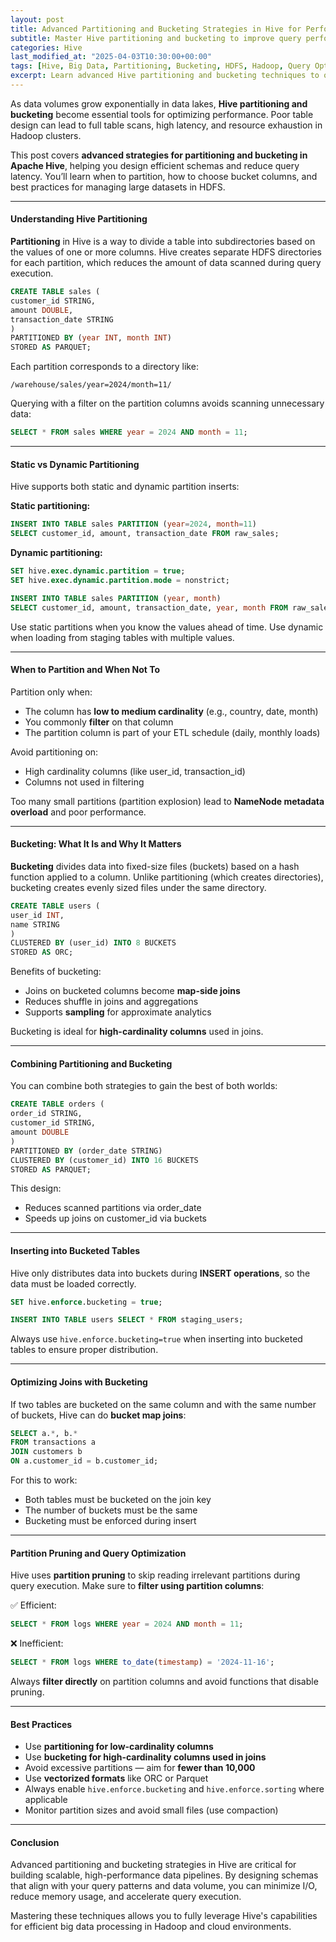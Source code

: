 ```yaml
---
layout: post
title: Advanced Partitioning and Bucketing Strategies in Hive for Performance Optimization
subtitle: Master Hive partitioning and bucketing to improve query performance and manage large datasets efficiently
categories: Hive
last_modified_at: "2025-04-03T10:30:00+00:00"
tags: [Hive, Big Data, Partitioning, Bucketing, HDFS, Hadoop, Query Optimization]
excerpt: Learn advanced Hive partitioning and bucketing techniques to optimize query execution, reduce scan time, and manage big data at scale. Understand when and how to use static and dynamic partitions, bucketed tables, and more.
---
```

As data volumes grow exponentially in data lakes, **Hive partitioning and bucketing** become essential tools for optimizing performance. Poor table design can lead to full table scans, high latency, and resource exhaustion in Hadoop clusters.

This post covers **advanced strategies for partitioning and bucketing in Apache Hive**, helping you design efficient schemas and reduce query latency. You’ll learn when to partition, how to choose bucket columns, and best practices for managing large datasets in HDFS.

---

#### Understanding Hive Partitioning

**Partitioning** in Hive is a way to divide a table into subdirectories based on the values of one or more columns. Hive creates separate HDFS directories for each partition, which reduces the amount of data scanned during query execution.

```sql
CREATE TABLE sales (
customer_id STRING,
amount DOUBLE,
transaction_date STRING
)
PARTITIONED BY (year INT, month INT)
STORED AS PARQUET;
```

Each partition corresponds to a directory like:

```
/warehouse/sales/year=2024/month=11/
```

Querying with a filter on the partition columns avoids scanning unnecessary data:

```sql
SELECT * FROM sales WHERE year = 2024 AND month = 11;
```

---

#### Static vs Dynamic Partitioning

Hive supports both static and dynamic partition inserts:

**Static partitioning:**

```sql
INSERT INTO TABLE sales PARTITION (year=2024, month=11)
SELECT customer_id, amount, transaction_date FROM raw_sales;
```

**Dynamic partitioning:**

```sql
SET hive.exec.dynamic.partition = true;
SET hive.exec.dynamic.partition.mode = nonstrict;

INSERT INTO TABLE sales PARTITION (year, month)
SELECT customer_id, amount, transaction_date, year, month FROM raw_sales;
```

Use static partitions when you know the values ahead of time. Use dynamic when loading from staging tables with multiple values.

---

#### When to Partition and When Not To

Partition only when:
- The column has **low to medium cardinality** (e.g., country, date, month)
- You commonly **filter** on that column
- The partition column is part of your ETL schedule (daily, monthly loads)

Avoid partitioning on:
- High cardinality columns (like user_id, transaction_id)
- Columns not used in filtering

Too many small partitions (partition explosion) lead to **NameNode metadata overload** and poor performance.

---

#### Bucketing: What It Is and Why It Matters

**Bucketing** divides data into fixed-size files (buckets) based on a hash function applied to a column. Unlike partitioning (which creates directories), bucketing creates evenly sized files under the same directory.

```sql
CREATE TABLE users (
user_id INT,
name STRING
)
CLUSTERED BY (user_id) INTO 8 BUCKETS
STORED AS ORC;
```

Benefits of bucketing:
- Joins on bucketed columns become **map-side joins**
- Reduces shuffle in joins and aggregations
- Supports **sampling** for approximate analytics

Bucketing is ideal for **high-cardinality columns** used in joins.

---

#### Combining Partitioning and Bucketing

You can combine both strategies to gain the best of both worlds:

```sql
CREATE TABLE orders (
order_id STRING,
customer_id STRING,
amount DOUBLE
)
PARTITIONED BY (order_date STRING)
CLUSTERED BY (customer_id) INTO 16 BUCKETS
STORED AS PARQUET;
```

This design:
- Reduces scanned partitions via order_date
- Speeds up joins on customer_id via buckets

---

#### Inserting into Bucketed Tables

Hive only distributes data into buckets during **INSERT operations**, so the data must be loaded correctly.

```sql
SET hive.enforce.bucketing = true;

INSERT INTO TABLE users SELECT * FROM staging_users;
```

Always use `hive.enforce.bucketing=true` when inserting into bucketed tables to ensure proper distribution.

---

#### Optimizing Joins with Bucketing

If two tables are bucketed on the same column and with the same number of buckets, Hive can do **bucket map joins**:

```sql
SELECT a.*, b.*
FROM transactions a
JOIN customers b
ON a.customer_id = b.customer_id;
```

For this to work:
- Both tables must be bucketed on the join key
- The number of buckets must be the same
- Bucketing must be enforced during insert

---

#### Partition Pruning and Query Optimization

Hive uses **partition pruning** to skip reading irrelevant partitions during query execution. Make sure to **filter using partition columns**:

✅ Efficient:

```sql
SELECT * FROM logs WHERE year = 2024 AND month = 11;
```

❌ Inefficient:

```sql
SELECT * FROM logs WHERE to_date(timestamp) = '2024-11-16';
```

Always **filter directly** on partition columns and avoid functions that disable pruning.

---

#### Best Practices

- Use **partitioning for low-cardinality columns**
- Use **bucketing for high-cardinality columns used in joins**
- Avoid excessive partitions — aim for **fewer than 10,000**
- Use **vectorized formats** like ORC or Parquet
- Always enable `hive.enforce.bucketing` and `hive.enforce.sorting` where applicable
- Monitor partition sizes and avoid small files (use compaction)

---

#### Conclusion

Advanced partitioning and bucketing strategies in Hive are critical for building scalable, high-performance data pipelines. By designing schemas that align with your query patterns and data volume, you can minimize I/O, reduce memory usage, and accelerate query execution.

Mastering these techniques allows you to fully leverage Hive's capabilities for efficient big data processing in Hadoop and cloud environments.

